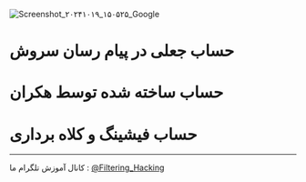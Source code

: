 ![Screenshot_۲۰۲۴۱۰۱۹_۱۵۰۵۲۵_Google](https://github.com/user-attachments/assets/c7cbf594-8103-4c8f-976a-ab037c7ef259)
# حساب جعلی در پیام رسان سروش
# حساب ساخته شده توسط هکران
# حساب فیشینگ و کلاه برداری
-----
کانال آموزش تلگرام ما :
[@Filtering_Hacking](https://t.me/Filtering_Hacking)
